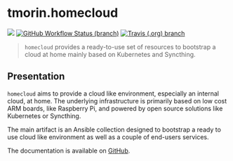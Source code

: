 # tmorin.homecloud

[![](https://img.shields.io/badge/GitHub-git%20repository-informational?logo=github)](https://github.com/tmorin/homecloud-ansible)
[![GitHub Workflow Status (branch)](https://img.shields.io/github/workflow/status/tmorin/homecloud-ansible/Continous%20Integration/master?label=GitHub%20Actions&logo=github+actions&logoColor=white)](https://github.com/tmorin/homecloud-ansible/actions?query=workflow%3A%22Continous+Integration%22+branch%3Amaster)
[![Travis (.org) branch](https://img.shields.io/travis/tmorin/homecloud-ansible/master?label=Travis%20CI&logo=travis+CI&logoColor=white)](https://travis-ci.org/github/tmorin/homecloud-ansible)

> `homecloud` provides a ready-to-use set of resources to bootstrap a cloud at home mainly based on Kubernetes and Syncthing.

## Presentation

`homecloud` aims to provide a cloud like environment, especially an internal cloud, at home.
The underlying infrastructure is primarily based on low cost ARM boards, like Raspberry Pi, and powered by open source solutions like Kubernetes or Syncthing.

The main artifact is an Ansible collection designed to bootstrap a ready to use cloud like environment as well as a couple of end-users services.

The documentation is available on [GitHub](https://github.com/tmorin/homecloud-ansible#readme).
